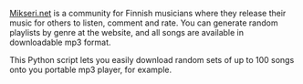 [Mikseri.net](http://mikseri.net) is a community for Finnish musicians where they release their music for others to listen, comment and rate. You can generate random playlists by genre at the website, and all songs are available in downloadable mp3 format.

This Python script lets you easily download random sets of up to 100 songs onto you portable mp3 player, for example.